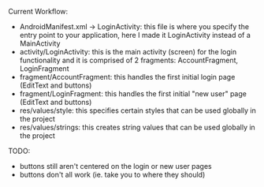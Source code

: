 Current Workflow:
- AndroidManifest.xml -> LoginActivity: this file is where you specify the entry point to your 
application, here I made it LoginActivity instead of a MainActivity
- activity/LoginActivity: this is the main activity (screen) for the login functionality and it is 
comprised of 2 fragments: AccountFragment, LoginFragment
- fragment/AccountFragment: this handles the first initial login page (EditText and buttons)
- fragment/LoginFragment: this handles the first initial "new user" page (EditText and buttons)
- res/values/style: this specifies certain styles that can be used globally in the project
- res/values/strings: this creates string values that can be used globally in the project

TODO:
- buttons still aren't centered on the login or new user pages
- buttons don't all work (ie. take you to where they should)